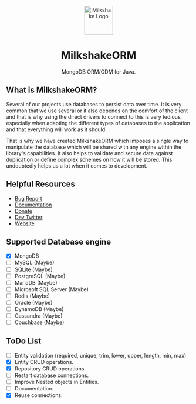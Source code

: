 <div align="center">
  <img src="https://github.com/dotphin/MilkshakeORM/raw/main/docs/assets/icon.png" width="78px" alt="Milkshake Logo" />
  <h1>MilkshakeORM</h1>
  <p>MongoDB ORM/ODM for Java.</p>
</div>

## What is MilkshakeORM?

Several of our projects use databases to persist data over time. It is very common that we use several or it also depends on the comfort of the client and that is why using the direct drivers to connect to this is very tedious, especially when adapting the different types of databases to the application and that everything will work as it should.

That is why we have created MilkshakeORM which imposes a single way to manipulate the database which will be shared with any engine within the library's capabilities. It also helps to validate and secure data against duplication or define complex schemes on how it will be stored. This undoubtedly helps us a lot when it comes to development.

## Helpful Resources

- [Bug Report](https://github.com/dotphin/MilkshakeORM/issues/)
- [Documentation](https://docs.dotphin.com/milkshake)
- [Donate](https://paypal.me/sammwy)
- [Dev Twitter](https://twitter.com/sammwy)
- [Website](https://dotphin.com/milkshake)

## Supported Database engine

- [x] MongoDB
- [ ] MySQL (Maybe)
- [ ] SQLite (Maybe)
- [ ] PostgreSQL (Maybe)
- [ ] MariaDB (Maybe)
- [ ] Microsoft SQL Server (Maybe)
- [ ] Redis (Maybe)
- [ ] Oracle (Maybe)
- [ ] DynamoDB (Maybe)
- [ ] Cassandra (Maybe)
- [ ] Couchbase (Maybe)

## ToDo List

- [ ] Entity validation (required, unique, trim, lower, upper, length, min, max)
- [x] Entity CRUD operations.
- [x] Repository CRUD operations.
- [ ] Restart database connections.
- [ ] Improve Nested objects in Entities.
- [ ] Documentation.
- [x] Reuse connections.
